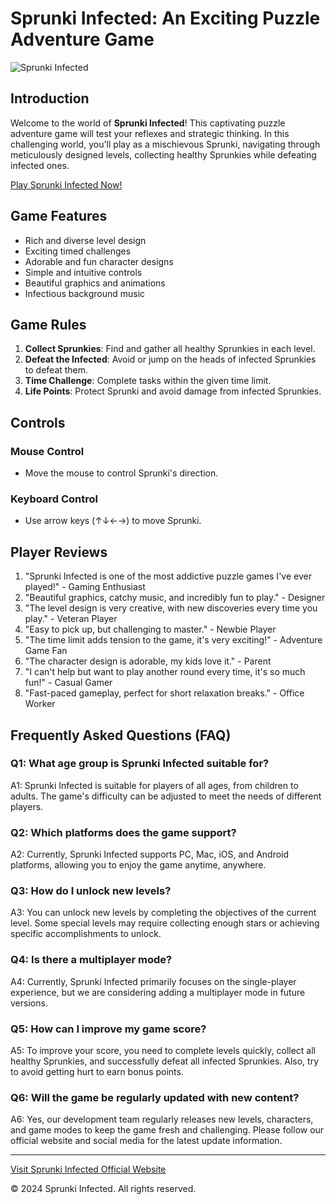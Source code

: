 # Sprunki Infected: An Exciting Puzzle Adventure Game

![Sprunki Infected](https://sprunkiinfected.org/img/s21080.jpg)

## Introduction

Welcome to the world of **Sprunki Infected**! This captivating puzzle adventure game will test your reflexes and strategic thinking. In this challenging world, you'll play as a mischievous Sprunki, navigating through meticulously designed levels, collecting healthy Sprunkies while defeating infected ones.

[Play Sprunki Infected Now!](https://sprunkiinfected.org/)

## Game Features

- Rich and diverse level design
- Exciting timed challenges
- Adorable and fun character designs
- Simple and intuitive controls
- Beautiful graphics and animations
- Infectious background music

## Game Rules

1. **Collect Sprunkies**: Find and gather all healthy Sprunkies in each level.
2. **Defeat the Infected**: Avoid or jump on the heads of infected Sprunkies to defeat them.
3. **Time Challenge**: Complete tasks within the given time limit.
4. **Life Points**: Protect Sprunki and avoid damage from infected Sprunkies.

## Controls

### Mouse Control
- Move the mouse to control Sprunki's direction.

### Keyboard Control
- Use arrow keys (↑↓←→) to move Sprunki.

## Player Reviews

1. "Sprunki Infected is one of the most addictive puzzle games I've ever played!" - Gaming Enthusiast
2. "Beautiful graphics, catchy music, and incredibly fun to play." - Designer
3. "The level design is very creative, with new discoveries every time you play." - Veteran Player
4. "Easy to pick up, but challenging to master." - Newbie Player
5. "The time limit adds tension to the game, it's very exciting!" - Adventure Game Fan
6. "The character design is adorable, my kids love it." - Parent
7. "I can't help but want to play another round every time, it's so much fun!" - Casual Gamer
8. "Fast-paced gameplay, perfect for short relaxation breaks." - Office Worker

## Frequently Asked Questions (FAQ)

### Q1: What age group is Sprunki Infected suitable for?
A1: Sprunki Infected is suitable for players of all ages, from children to adults. The game's difficulty can be adjusted to meet the needs of different players.

### Q2: Which platforms does the game support?
A2: Currently, Sprunki Infected supports PC, Mac, iOS, and Android platforms, allowing you to enjoy the game anytime, anywhere.

### Q3: How do I unlock new levels?
A3: You can unlock new levels by completing the objectives of the current level. Some special levels may require collecting enough stars or achieving specific accomplishments to unlock.

### Q4: Is there a multiplayer mode?
A4: Currently, Sprunki Infected primarily focuses on the single-player experience, but we are considering adding a multiplayer mode in future versions.

### Q5: How can I improve my game score?
A5: To improve your score, you need to complete levels quickly, collect all healthy Sprunkies, and successfully defeat all infected Sprunkies. Also, try to avoid getting hurt to earn bonus points.

### Q6: Will the game be regularly updated with new content?
A6: Yes, our development team regularly releases new levels, characters, and game modes to keep the game fresh and challenging. Please follow our official website and social media for the latest update information.

---

[Visit Sprunki Infected Official Website](https://sprunkiinfected.org/)

© 2024 Sprunki Infected. All rights reserved.